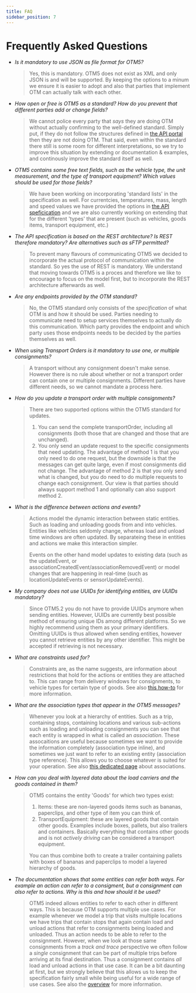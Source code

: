 ```yaml
---
title: FAQ
sidebar_position: 7
---
```


Frequently Asked Questions
==========================

* _Is it mandatory to use JSON as file format for OTM5?_
  
  > Yes, this is mandatory. OTM5 does not exist as XML and only JSON is and will be supported. By keeping the options to a minum we
  ensure it is easier to adopt and also that parties that implement OTM can actually talk with each other.

* _How open or free is OTM5 as a standard? How do you prevent that different parties add or change fields?_
  
  > We cannot police every party that _says_ they are doing OTM without actually confirming to the well-defined standard. Simply put, if
  they do not follow the structures defined in [the API portal](https://otm5.opentripmodel.org/) then they are not doing OTM. That said,
  even within the standard there still is some room for different interpretations, so we try to improve this situation by extending or
  documentation & examples, and continously improve the standard itself as well.

* _OTM5 contains some free text fields, such as the vehicle type, the unit measurement, and the type of transport equipment? Which values
  should be used for those fields?_

  > We have been working on incorporating 'standard lists' in the specification as well. For currentcies, temperatures, mass, length and
  speed values we have provided the options in [the API speficication](https://otm5.opentripmodel.org/) and we are also currently working
  on extending that for the different 'types' that are present (such as vehicles, goods items, transport equipment, etc.)

* _The API specification is based on the REST architecture? Is REST therefore mandatory? Are alternatives such as sFTP permitted?_

  > To prevent many flavours of communicating OTM5 we decided to incorporate the actual protocol of communication within the standard. So yes
  the use of REST is mandatory. We understand that moving towards OTM5 is a proces and therefore we like to encourage to focus on the model first,
  but to incorporate the REST architecture afterwards as well.

* _Are any endpoints provided by the OTM standard?_

  > No, the OTM5 standard only consists of the _specification_ of what OTM is and how it should be used. Parties needing to communicate need to
  setup services themselves to actually do this communication. Which party provides the endpoint and which party uses those endpoints needs to be
  decided by the parties themselves as well.

* _When using Transport Orders is it mandatory to use one, or multiple consignments?_

  > A transport without any consignment doesn't make sense. However there is no rule about whether or not a transport order can contain one or
  multiple consignments. Different parties have different needs, so we cannot mandate a process here.

* _How do you update a transport order with multiple consignments?_

  > There are two supported options within the OTM5 standard for updates.
  > 1. You can send the complete transportOrder, including all consignments (both those that are changed and those that are unchanged).
  > 2. You only send an update request to the specific consignments that need updating.
  > The advantage of method 1 is that you only need to do one request, but the downside is that the messages can get quite large, even if
   most consignments did not change. The advantage of method 2 is that you only send what is changed, but you do need to do multiple requests
   to change each consignment. Our view is that parties should always support method 1 and optionally can also support method 2.

* _What is the difference between actions and events?_

  > Actions model the dynamic interaction between static entities. Such as loading and unloading goods from and into vehicles. Entities like
  vehicles seldomly change, whereas load and unload time windows are often updated. By separateing these in entities and actions we make this
  interaction simpler. 
  >
  > Events on the other hand model updates to existing data (such as the updateEvent, or associationCreatedEvent/associationRemovedEvent) or
  model changes that are happening in real-time (such as locationUpdateEvents or sensorUpdateEvents). 

* _My company does not use UUIDs for identifying entities, are UUIDs mandatory?_

  > Since OTM5.2 you do not have to provide UUIDs anymore when sending entities. However, UUIDs are currently best possible method of
  ensuring unique IDs among different platforms. So we highly recommend using them as your primary identifiers. Omitting UUIDs is thus
  allowed when sending entities, however you cannot retrieve entities by any other identifier. This might be accepted if retrieving is
  not necessary.

* _What are constraints used for?_
  
  > Constraints are, as the name suggests, are information about restrictions that hold for the actions or entities they are attached to.
  This can range from delivery windows for consignments, to vehicle types for certain type of goods. See also [this how-to](http://localhost:3000/developer-portal/adding-constraints/) for more information. 

* _What are the association types that appear in the OTM5 messages?_

  > Whenever you look at a hierarchy of entities. Such as a trip, containing stops, containing locations and various sub-actions such as loading and unloading
  consignments you can see that each entity is wrapped in what is called an _association_. These assocaitions are useful because sometimes we want to provide
  the information completely (association type inline), and sometimes we just want to refer to an existing entity (association type reference). This allows you
  to choose whatever is suited for your operation. See also [this dedicated page](associations.md#associations) about
  associations.

* _How can you deal with layered data about the load carriers and the goods contained in them?_

  > OTM5 contains the entity 'Goods' for which two types exist:
  > 1. Items: these are non-layered goods items such as bananas, paperclips, and other type of item you can think of.
  > 2. TransportEquipment: these are layered goods that contain other goods. Examples include boxes, pallets, but also trailers and containers. Basically
  > everything that contains other goods and is not _actively driving_ can be considered a transport equipment.
  >
  > You can thus combine both to create a trailer containing pallets with boxes of bananas and paperclips to model a layered hierarchy of goods.

* _The documentation shows that some entities can refer both ways. For example an action can refer to a consigment, but a consignment can
  also refer to actions. Why is this and how should it be used?_

  > OTM5 indeed allows entities to refer to each other in different ways. This is because OTM supports multiple use cases. For example whenever
  we model a trip that visits multiple locations we have trips that contain stops that again contain load and unload actions that refer to consignments
  being loaded and unloaded. Thus an action needs to be able to refer to the consignment. However, when we look at those same consignments from
  a _track and trace_ perspective we often follow a _single_ consignment that can be part of multiple trips before arriving at its final destination. Thus
  a consignment contains _all_ load and unload actions in that use case. It can be a bit daunting at first, but we strongly believe that this allows us to
  keep the specification fairly small while being useful for a wide range of use cases. See also the [overview](otm_overview.md#overview-of-open-trip-model-v5) for more information.

